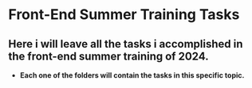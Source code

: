 # Front-End Summer Training Tasks

## Here i will leave all the tasks i accomplished in the front-end summer training of 2024.

- __Each one of the folders will contain the tasks in this specific topic.__
